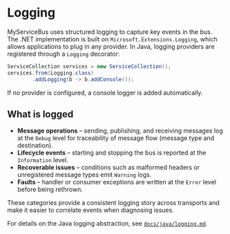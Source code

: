 # Logging

MyServiceBus uses structured logging to capture key events in the bus.
The .NET implementation is built on `Microsoft.Extensions.Logging`,
which allows applications to plug in any provider. In Java, logging
providers are registered through a `Logging` decorator:

```java
ServiceCollection services = new ServiceCollection();
services.from(Logging.class)
        .addLogging(b -> b.addConsole());
```

If no provider is configured, a console logger is added automatically.

## What is logged

- **Message operations** – sending, publishing, and receiving messages log
  at the `Debug` level for traceability of message flow (message type and destination).
- **Lifecycle events** – starting and stopping the bus is reported at the
  `Information` level.
- **Recoverable issues** – conditions such as malformed headers or
  unregistered message types emit `Warning` logs.
- **Faults** – handler or consumer exceptions are written at the `Error`
  level before being rethrown.

These categories provide a consistent logging story across transports and
make it easier to correlate events when diagnosing issues.

For details on the Java logging abstraction, see
[`docs/java/logging.md`](java/logging.md).
